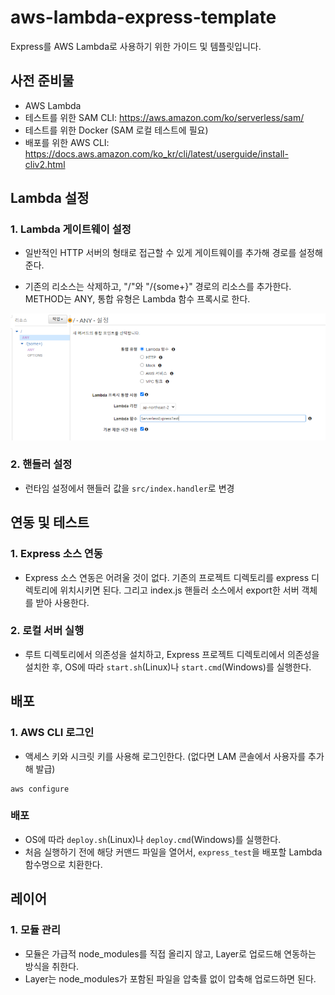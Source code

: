 # aws-lambda-express-template

Express를 AWS Lambda로 사용하기 위한 가이드 및 템플릿입니다.

## 사전 준비물

-   AWS Lambda
-   테스트를 위한 SAM CLI: https://aws.amazon.com/ko/serverless/sam/
-   테스트를 위한 Docker (SAM 로컬 테스트에 필요)
-   배포를 위한 AWS CLI: https://docs.aws.amazon.com/ko_kr/cli/latest/userguide/install-cliv2.html

##

## Lambda 설정

### 1. Lambda 게이트웨이 설정

-   일반적인 HTTP 서버의 형태로 접근할 수 있게 게이트웨이를 추가해 경로를 설정해준다.

-   기존의 리소스는 삭제하고, "/"와 "/{some+}" 경로의 리소스를 추가한다. METHOD는 ANY, 통합 유형은 Lambda 함수 프록시로 한다.

![](./examples/gateway-0.png)

### 2. 핸들러 설정

-   런타임 설정에서 핸들러 값을 `src/index.handler`로 변경

##

## 연동 및 테스트

### 1. Express 소스 연동

-   Express 소스 연동은 어려울 것이 없다. 기존의 프로젝트 디렉토리를 express 디렉토리에 위치시키면 된다. 그리고 index.js 핸들러 소스에서 export한 서버 객체를 받아 사용한다.

### 2. 로컬 서버 실행

-   루트 디렉토리에서 의존성을 설치하고, Express 프로젝트 디렉토리에서 의존성을 설치한 후, OS에 따라 `start.sh`(Linux)나 `start.cmd`(Windows)를 실행한다.

##

## 배포

### 1. AWS CLI 로그인

-   액세스 키와 시크릿 키를 사용해 로그인한다. (없다면 LAM 콘솔에서 사용자를 추가해 발급)

```
aws configure
```

### 배포

-   OS에 따라 `deploy.sh`(Linux)나 `deploy.cmd`(Windows)를 실행한다.
-   처음 실행하기 전에 해당 커맨드 파일을 열어서, `express_test`을 배포할 Lambda 함수명으로 치환한다.

##

## 레이어

### 1. 모듈 관리

-   모듈은 가급적 node_modules를 직접 올리지 않고, Layer로 업로드해 연동하는 방식을 취한다.
-   Layer는 node_modules가 포함된 파일을 압축률 없이 압축해 업로드하면 된다.
